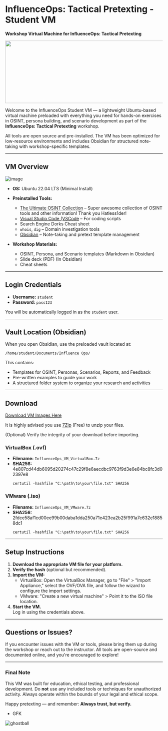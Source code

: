 # InfluenceOps: Tactical Pretexting - Student VM  
**Workshop Virtual Machine for InfluenceOps: Tactical Pretexting**


<p align="center">
  <img width="600" height="200" src=![RTVIO](https://github.com/user-attachments/assets/1c0145f8-0277-4833-93bb-5420fa5808aa)>
</p>


Welcome to the InfluenceOps Student VM — a lightweight Ubuntu-based virtual machine preloaded with everything you need for hands-on exercises in OSINT, persona building, and scenario development as part of the **InfluenceOps: Tactical Pretexting** workshop.

All tools are open source and pre-installed. The VM has been optimized for low-resource environments and includes Obsidian for structured note-taking with workshop-specific templates.

---

## VM Overview

![image](https://github.com/user-attachments/assets/8a7ac5f4-513f-407f-879c-f8568a72479a)


- **OS:** Ubuntu 22.04 LTS (Minimal Install)
- **Preinstalled Tools:**
  - [The Ultimate OSINT Collection](https://start.me/p/DPYPMz/the-ultimate-osint-collection) – Super awesome collection of OSINT tools and other information! Thank you Hatless1der!
  - [Visual Studio Code (VSCode](https://code.visualstudio.com/) – For coding scripts
  - Search Engine Dorks Cheat sheet
  - `whois`, `dig` – Domain investigation tools
  - [Obsidian](https://obsidian.md/) – Note-taking and pretext template management
 
- **Workshop Materials:**
  - OSINT, Persona, and Scenario templates (Markdown in Obsidian)
  - Slide deck (PDF) (In Obsidian)
  - Cheat sheets

---

## Login Credentials

- **Username:** `student`  
- **Password:** `pass123`  

You will be automatically logged in as the `student` user.

---

## Vault Location (Obsidian)

When you open Obsidian, use the preloaded vault located at:

```
/home/student/Documents/Influence Ops/
```

This contains:
- Templates for OSINT, Personas, Scenarios, Reports, and Feedback
- Pre-written examples to guide your work
- A structured folder system to organize your research and activities

---

## Download 

 [Download VM Images Here](https://drive.proton.me/urls/GK9WG466HM#vLDCeqZ5A9Yo)

 It is highly advised you use [7Zip](https://www.7-zip.org/) (Free) to unzip your files. 

 (Optional) Verify the integrity of your download before importing.

### **VirtualBox (.ovf)**

- **Filename:** `InfluenceOps_VM_VirtualBox.7z`
- **SHA256:** 4e807cd44db6095d20274c47c29f8e6aecdbc9763f9d3e6e84bc8fc3d02397e8  
  ```
  certutil -hashfile "C:\path\to\your\file.txt" SHA256
  ```

### **VMware (.iso)**

- **Filename:** `InfluenceOps_VM_VMware.7z`  
- **SHA256:** 2fdce58af1cd00ee99b00daba1dda250a71e423ea2b25f991a7c632e18858dc1
  ```
  certutil -hashfile "C:\path\to\your\file.txt" SHA256
  ```

---

## Setup Instructions

1. **Download the appropriate VM file for your platform.**
2. **Verify the hash** (optional but recommended).
3. **Import the VM:**
   - VirtualBox: Open the VirtualBox Manager, go to "File" > "Import Appliance," select the OVF/OVA file, and follow the wizard to configure the import settings.
   - VMware: "Create a new virtual machine" > Point it to the ISO file location.
5. **Start the VM.**  
   Log in using the credentials above.

---

## Questions or Issues?

If you encounter issues with the VM or tools, please bring them up during the workshop or reach out to the instructor. All tools are open-source and documented online, and you're encouraged to explore!

---

###  Final Note

This VM was built for education, ethical testing, and professional development. Do **not** use any included tools or techniques for unauthorized activity. Always operate within the bounds of your legal and ethical scope.

Happy pretexting — and remember: **Always trust, but verify.**


- GFK

![ghostball](https://github.com/user-attachments/assets/92538e0f-46b7-46b8-b4f6-69d43c1d3c68)
